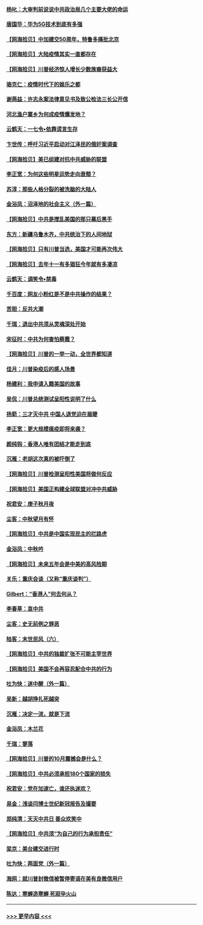 #### [杨叱：大审判前说说中共政治局几个主要大佬的命运](../pages/nsc993/n12477527.md?t=10151802) 
#### [唐国华：华为5G技术到底有多强](../pages/nsc993/n12477483.md?t=10151802) 
#### [【网海拾贝】中加建交50周年，特鲁多痛批北京](../pages/nsc993/n12476892.md?t=10151802) 
#### [【网海拾贝】大陆疫情其实一直都存在](../pages/nsc993/n12473948.md?t=10151802) 
#### [【网海拾贝】川普经济惊人增长少数族裔获益大](../pages/nsc993/n12471565.md?t=10151802) 
#### [骆克仁：疫情时代下的娱乐之都](../pages/nsc993/n12471312.md?t=10151802) 
#### [谢燕益：许志永案法律意见书及致公检法三长公开信](../pages/nsc993/n12470870.md?t=10151802) 
#### [河北渔户寨乡为何成疫情爆发地？](../pages/nsc993/n12464936.md?t=10151802) 
#### [云鹤天：一七令▪依靠谎言生存](../pages/nsc993/n12470034.md?t=10151802) 
#### [卞世传：呼吁习近平启动对江泽民的俄奸案调查](../pages/nsc993/n12469722.md?t=10151802) 
#### [【网海拾贝】美已组建对抗中共威胁的联盟](../pages/nsc993/n12469018.md?t=10151802) 
#### [李正宽：为何这些明星运势走向衰颓？](../pages/nsc993/n12468730.md?t=10151802) 
#### [苏淳：那些人格分裂的被洗脑的大陆人](../pages/nsc993/n12467858.md?t=10151802) 
#### [金浴凤：沼泽地的社会主义（外一篇）](../pages/nsc993/n12467792.md?t=10151802) 
#### [【网海拾贝】中共是搅乱美国的那只幕后黑手](../pages/nsc993/n12467700.md?t=10151802) 
#### [东方：新疆乌鲁木齐，中共统治下的人间地狱](../pages/nsc993/n12466075.md?t=10151802) 
#### [【网海拾贝】只有川普当选，美国才可能再次伟大](../pages/nsc993/n12466013.md?t=10151802) 
#### [【网海拾贝】去年十一有多猖狂今年就有多凄凉](../pages/nsc993/n12463649.md?t=10151802) 
#### [云鹤天：调笑令▪禁毒](../pages/nsc993/n12462975.md?t=10151802) 
#### [千百度：网友小粉红是不是中共操作的结果？](../pages/nsc993/n12461025.md?t=10151802) 
#### [苦胆：反共大潮](../pages/nsc993/n12459469.md?t=10151802) 
#### [千瑞：退出中共须从灵魂深处开始](../pages/nsc993/n12459437.md?t=10151802) 
#### [宋征时：中共为何害怕蔡霞？](../pages/nsc993/n12459097.md?t=10151802) 
#### [【网海拾贝】川普的一举一动，全世界都知道](../pages/nsc993/n12458825.md?t=10151802) 
#### [佳月：川普染疫后的感人场景](../pages/nsc993/n12456994.md?t=10151802) 
#### [杨建利：我申请入籍美国的故事](../pages/nsc993/n12455635.md?t=10151802) 
#### [吴侃：川普总统测试呈阳性说明了什么](../pages/nsc993/n12451869.md?t=10151802) 
#### [扬箭：三才灭中共 中国人退党迫在眉睫](../pages/nsc993/n12451842.md?t=10151802) 
#### [李正宽：更大规模瘟疫即将来袭？](../pages/nsc993/n12451455.md?t=10151802) 
#### [颜纯钩：香港人唯有团结才能走到底](../pages/nsc993/n12450870.md?t=10151802) 
#### [沉雁：老胡这次真的被吓倒了](../pages/nsc993/n12449796.md?t=10151802) 
#### [【网海拾贝】川普检测呈阳性美国将做何反应](../pages/nsc993/n12449042.md?t=10151802) 
#### [【网海拾贝】美国正构建全球联盟对冲中共威胁](../pages/nsc993/n12446580.md?t=10151802) 
#### [祝君安：庚子秋月夜](../pages/nsc993/n12445870.md?t=10151802) 
#### [尘客：中秋望月有怀](../pages/nsc993/n12444632.md?t=10151802) 
#### [【网海拾贝】中共是中国实现民主的拦路虎](../pages/nsc993/n12443573.md?t=10151802) 
#### [金浴凤：中秋吟](../pages/nsc993/n12441773.md?t=10151802) 
#### [【网海拾贝】未来五年会是中美的高风险期](../pages/nsc993/n12440760.md?t=10151802) 
#### [关乐：重庆会谈（又称“重庆谈判”）](../pages/nsc993/n12437525.md?t=10151802) 
#### [Gilbert：“香港人”何去何从？](../pages/nsc993/n12435894.md?t=10151802) 
#### [李春草：哀中共](../pages/nsc993/n12435874.md?t=10151802) 
#### [尘客：史无前例之罪恶](../pages/nsc993/n12435762.md?t=10151802) 
#### [陆客：末世民风（六）](../pages/nsc993/n12435354.md?t=10151802) 
#### [【网海拾贝】中共的独裁扩张不可能主宰世界](../pages/nsc993/n12435151.md?t=10151802) 
#### [【网海拾贝】美国不会再容忍配合中共的行为](../pages/nsc993/n12433808.md?t=10151802) 
#### [吐为快：迷中醒（外一篇）](../pages/nsc993/n12433585.md?t=10151802) 
#### [吴新：越胡挣扎死越突](../pages/nsc993/n12433562.md?t=10151802) 
#### [沉雁：决定一流，就是下流](../pages/nsc993/n12432128.md?t=10151802) 
#### [金浴凤：木兰花](../pages/nsc993/n12432124.md?t=10151802) 
#### [千瑞：寥落](../pages/nsc993/n12432071.md?t=10151802) 
#### [【网海拾贝】川普的10月震撼会是什么？](../pages/nsc993/n12431624.md?t=10151802) 
#### [【网海拾贝】中共必须承担180个国家的损失](../pages/nsc993/n12428893.md?t=10151802) 
#### [祝君安：党在加速亡，谁还执迷欢？](../pages/nsc993/n12428652.md?t=10151802) 
#### [易金：浅谈闫博士世纪新冠报告及撮要](../pages/nsc993/n12426822.md?t=10151802) 
#### [郑纯清：天灭中共日 善众欢笑中](../pages/nsc993/n12426784.md?t=10151802) 
#### [【网海拾贝】中共须“为自己的行为承担责任”](../pages/nsc993/n12426067.md?t=10151802) 
#### [梁京：美台建交进行时](../pages/nsc993/n12424066.md?t=10151802) 
#### [吐为快：两面党（外一篇）](../pages/nsc993/n12424043.md?t=10151802) 
#### [海网：就川普封微信被暂停寄语在美有良微信用户](../pages/nsc993/n12424021.md?t=10151802) 
#### [陈达：寒蝉造寒蝉 死寂孕火山](../pages/nsc993/n12423958.md?t=10151802) 

----
#### [ >>> 更早内容 <<< ](../indexes/nsc993-earlier.md)
